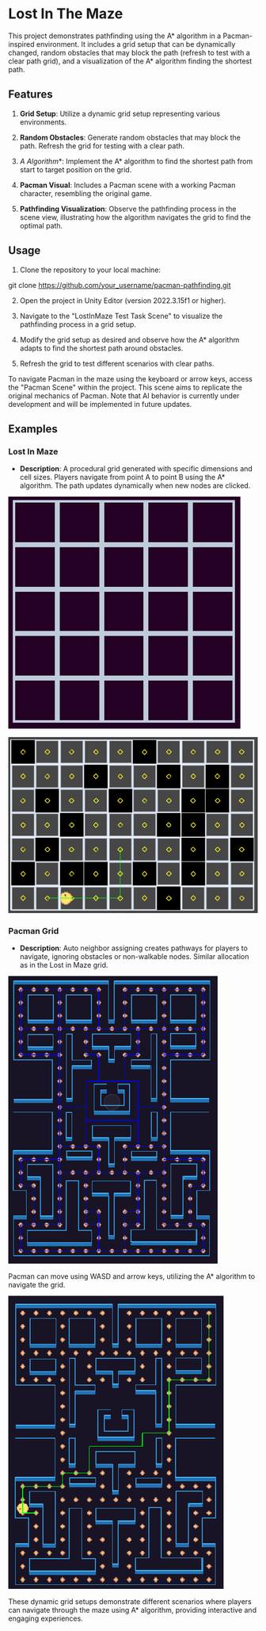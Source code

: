 # Lost In The Maze

This project demonstrates pathfinding using the A* algorithm in a Pacman-inspired environment. It includes a grid setup that can be dynamically changed, random obstacles that may block the path (refresh to test with a clear path grid), and a visualization of the A* algorithm finding the shortest path.

## Features

1. **Grid Setup**: Utilize a dynamic grid setup representing various environments.
   
2. **Random Obstacles**: Generate random obstacles that may block the path. Refresh the grid for testing with a clear path.

3. **A* Algorithm**: Implement the A* algorithm to find the shortest path from start to target position on the grid.

4. **Pacman Visual**: Includes a Pacman scene with a working Pacman character, resembling the original game.

5. **Pathfinding Visualization**: Observe the pathfinding process in the scene view, illustrating how the algorithm navigates the grid to find the optimal path.

## Usage

1. Clone the repository to your local machine:

git clone https://github.com/your_username/pacman-pathfinding.git


2. Open the project in Unity Editor (version 2022.3.15f1 or higher).

3. Navigate to the "LostInMaze Test Task Scene" to visualize the pathfinding process in a grid setup.

4. Modify the grid setup as desired and observe how the A* algorithm adapts to find the shortest path around obstacles.

5. Refresh the grid to test different scenarios with clear paths.

To navigate Pacman in the maze using the keyboard or arrow keys, access the "Pacman Scene" within the project. This scene aims to replicate the original mechanics of Pacman. Note that AI behavior is currently under development and will be implemented in future updates.

## Examples

### Lost In Maze
- **Description**: A procedural grid generated with specific dimensions and cell sizes. Players navigate from point A to point B using the A* algorithm. The path updates dynamically when new nodes are clicked.

![Lost in Maze Grid](screenshots/Screenshot_1.png)

![Pathfinding Visualization](screenshots/Screenshot_2.png)

### Pacman Grid
- **Description**: Auto neighbor assigning creates pathways for players to navigate, ignoring obstacles or non-walkable nodes. Similar allocation as in the Lost in Maze grid.

![Pacman Grid](screenshots/Screenshot_3.png)

Pacman can move using WASD and arrow keys, utilizing the A* algorithm to navigate the grid.

![Pathfinding Visualization](screenshots/Screenshot_4.png)

These dynamic grid setups demonstrate different scenarios where players can navigate through the maze using A* algorithm, providing interactive and engaging experiences.
